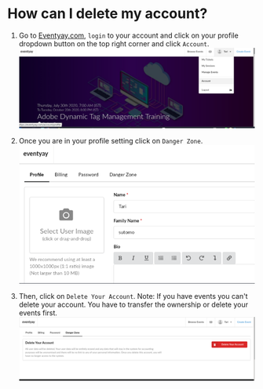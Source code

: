 # How can I delete my account?


1. Go to [Eventyay.com](https://eventyay.com), `login` to your account and click on your profile dropdown button on the top right corner and click `Account`. 
![delete account](/images/how-can-I-delete-my-account-1.png)

2. Once you are in your profile setting click on `Danger Zone`.
![delete account](/images/how-can-I-delete-my-account-2.png)

3. Then, click on `Delete Your Account`.
    Note: If you have events you can't delete your account. You have to transfer the ownership or delete your events first.
![delete account](/images/how-can-I-delete-my-account-3.png)



